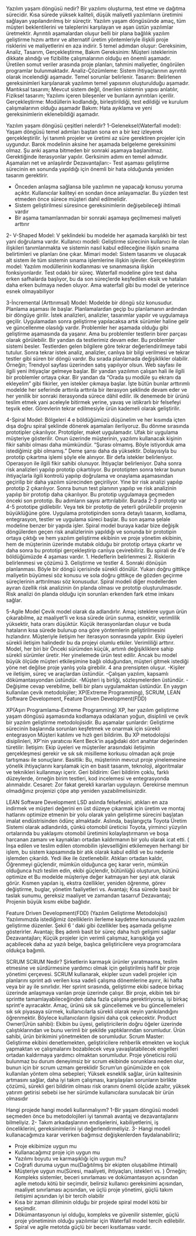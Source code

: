 Yazılım yaşam döngüsü nedir?
Bir yazılımı oluşturma, test etme ve dağıtma sürecidir. Kısa sürede yüksek kaliteli, düşük maliyetli yazılımların üretimini sağlayan yapılandırılmış bir süreçtir. Yazılım yaşam döngüsünde amaç, tüm müşteri beklentilerini ve taleplerini karşılayan ve aşan üstün yazılımlar üretmektir. Ayrıntılı aşamalardan oluşur  belli bir plana bağlılık yazılım geliştirme hızını arttırır ve alternatif üretim yöntemleriyle ilişkili proje risklerini ve maliyetlerini en aza indirir. 5 temel adımdan oluşur: Gereksinim, Analiz, Tasarım, Gerçekleştirme, Bakım
Gereksinim: Müşteri isteklerinin dikkate alındığı ve fizibilite çalışmalarının olduğu en önemli aşamadır. Üretilen somut veriler arasında proje planları, tahmini maliyetler, öngörülen programlar bulunmaktadır.
Analiz-Çözümleme: Sistem ihtiyaçlarının ayrıntılı olarak incelendiği aşamadır. Temel sorunlar belirlenir.
Tasarım: Belirlenen gereksinimleri karşılanarak yazılımın temel yapısının oluşturulduğu aşamadır. Mantıksal tasarım; Mevcut sistem değil, önerilen sistemin yapısı anlatılır,
Fiziksel tasarım; Yazılımı içeren bileşenler ve bunların ayrıntıları içerilir.
Gerçekleştirme: Modüllerin kodlandığı, birleştirildiği, test edildiği ve kurulum çalışmalarının olduğu aşamadır 
Bakım: Hata ayıklama ve yeni gereksinimlerin eklenebildiği aşamadır.

Yazılım yaşam döngüsü çeşitleri nelerdir?
1-Geleneksel(Waterfall model): Yaşam döngüsü temel adımları baştan sona en a bir kez izleyerek gerçekleştirilir. İyi tanımlı projeler ve üretimi az süre gerektiren projeler için uygundur. Barok modelinin aksine her aşamada belgeleme gereksinimi olmaz. Şu anki aşama bitmeden bir sonraki aşamaya başlanılmaz. Gerektiğinde iterasyonlar yapılır. Gerksinim adımı en temel adımıdır. Aşamaları net ve anlaşılırdır
Dezavantajları:- Test aşaması geliştirme sürecinin en sonunda yapıldığı için önemli bir hata olduğunda yeniden tasarım gerektirir.
-	Önceden anlaşma sağlansa bile yazılımın ne yapacağı konusu yoruma açıktır. Kullanıcılar kaliteyi en sondan önce anlayamazlar. Bu yüzden test etmeden önce sürece müşteri dahil edilmelidir.
-	Sistem geliştirilmesi süresince gereksinimlerin değişebileceği ihtimali vardır
-	Bir aşama tamamlanmadan bir sonraki aşamaya geçilmemesi maliyeti arttırır

2- V-Shaped Model: 
V şeklindeki bu modelde her aşamada karşılıklı bir test yani doğrulama vardır.
Kullanıcı modeli: Geliştirme sürecinin kullanıcı ile olan ilişkileri tanımlanmakta ve sistemin nasıl kabul edileceğine ilişkin sınama belirtimleri ve planları öne çıkar.
Mimari model: Sistem tasarımı ve oluşacak alt sistem ile tüm sistemin  sınama  işlemlerine ilişkin işlevler.
Gerçekleştirim model: Yazılım modüllerinin kodlanması ve sınanmasına ilişkin fonksiyonlardır.
Test odaklı bir süreç. Waterfall modeline göre test daha erken safhalarda başlıyor, bu da son süreçlerde keşfedilen eksik ve hataları daha erken bulmaya neden oluyor. Ama waterfall gibi bu model de yeterince esnek olmayabiliyor

3-İncremental (Arttırımsal) Model:
Modelde bir döngü söz konusudur. Planlama aşaması ile başlar. Planlamalardan geçip bu planlamanın ardından bir döngüye girilir. İstek analizleri, analizler, tasarımlar yapılır ve uygulamaya geçilir.  Uygulamadan sonra geliştirme yapılacaksa artık sürümler haline gelir ve güncellenme olasılığı vardır. Problemler her aşamada olduğu gibi geliştirme aşamasında da yaşanır. Ama bu problemler testlerin birer parçası olarak görülebilir. Bir yandan da testlerimiz devam eder. Bu problemler sistemi besler. Testlerden gelen bilgilere göre tekrar değerlendirilmeye tabii tutulur. Sonra tekrar istek analiz, analizler, canlıya bir bilgi verilmesi ve tekrar testler gibi süren bir döngü vardır. Bu sırada planlamada değişiklikler olabilir.
Örneğin;  Trendyol sayfası üzerinden satış yapılıyor olsun. Web sayfası ile ilgili yeni ihtiyaçlar gelmeye başlar. Bir yandan yazılımın çalışan hali ile ilgili bir problemler ortaya çıkar. Bir yandan da “Orada şu modüle şu ekranı da ekleyelim” gibi fikirler, yen istekler çıkmaya başlar. İşte bütün bunlar arttırımlı modelde her seferinde arttırıla arttırıla bir iterasyon şeklinde devam eder ve her yenilik bir sonraki iterasyonda sürece dâhil edilir.
ilk denemede bir ürünü teslim etmek yani aceleyle bitirmek yerine, yavaş ve istikrarlı bir felsefeyi teşvik eder. Görevlerin tekrar edilmesiyle ürün kademeli olarak geliştirilir.

4-Spiral Model:
Bölgeleri 4 e böldüğümüzü düşünelim ve her kısımda içten dışa doğru spiral şeklinde dönerek aşamaları ilerliyoruz. Bu dönme sırasında prototipler çıkarılıyor. Prototipler, maket uygulamadır. Ufak bir uygulama müşteriye gösterilir. Onun üzerinde müşterinin, yazılımı kullanacak kişinin fikir sahibi olması daha mümkündür. “Şurası olmamış. Böyle istiyorduk ama istediğimiz gibi olmamış.” Deme şansı daha da yüksektir. Dolayısıyla bu prototip çıkartma işlemi şöyle ele alınıyor. Bir defa istekler belirleniyor. Operasyon ile ilgili fikir sahibi olunuyor. İhtiyaçlar belirleniyor. Daha sonra risk analizleri yapılıp prototip çıkartılıyor. Bu prototipten sonra tekrar bunun ihtiyaçlarla ilgili kontrolü yapılıp doğrulama ve onaylama aşamasından geçirilip bir daha yazılım sürecinden geçiriliyor. Yine bir risk analizi yapılıp prototip 2 çıkarılıyor. Sonra bunun test planının yapılıp ve risk analizinin yapılıp bir prototip daha çıkarılıyor. Bu prototip uygulamaya geçmeden önceki son prototip. Bu adımların sayısı arttırılabilir. Burada 2-3 prototip var 4-5 prototipe gidilebilir. Veya tek bir prototip de yeterli görülebilir projenin büyüklüğüne göre. Uygulama prototipinden sonra detaylı tasarım, kodlama, entegrasyon, testler ve uygulama süreci başlar. Bu son aşama şelale modeline benzer bir yapıda işler. Spiral model buraya kadar bize değişik döngülerden geçen risk analizlerinin yapıldığı ve sonunda bir prototipin ortaya çıktığı ve hem yazılım geliştirme ekibinin ve proje yönetim ekibinin, hem de müşterinin üzerinde mutabık olduğu bir prototip ortaya çıkartır ve daha sonra bu prototipi gerçekleştirip canlıya çevirebiliriz. Bu spirali de 4’e böldüğümüzde 4 aşaması vardır. 1. Hedeflerin belirlenmesi 2. Risklerin belirlenmesi ve çözümü 3. Geliştirme ve testler 4. Sonraki dönüşün planlanması. Böyle bir döngü içerisinde sürekli dönülür. Yukarı doğru gittikçe maliyetin büyümesi söz konusu ve sola doğru gittikçe de gözden geçirme süreçlerinin arttırılması söz konusudur. Spiral modeli diğer modellerden ayıran özellik risk analizinin ön planda olması ve prototip oluşturulmasıdır. Risk analizi ön planda olduğu için sorunları erkenden fark etme imkanı sağlar.

5-Agile Model
Çevik model olarak da adlandırlır. Amaç isteklere uygun ürün çıkarabilme, az maaliyet’li ve kısa sürede ürün sunma, esnektir, verimlilik yüksektir,  hata oranı düşüktür.
Küçük iterasyonlardan oluşur ve buda hataların kısa sürede bulunup ona göre yöntemlerin geliştirilmesini hızlandırır. Müşteriyle iletişim her iterasyon sonrasında yapılır. Ekip üyeleri sürekli iletişim halindedir bu da projeyi olumlu etkiler. Verimliliği arttırır. Model, her biri bir Önceki sürümden küçük, artımlı değişikliklere sahip sürekli sürümler üretir. Her yinelemede ürün test edilir. Ancak bu model büyük ölçüde müşteri etkileşimine bağlı olduğundan, müşteri gitmek istediği yöne net değilse proje yanlış yola girebilir. 4 ana prensipten oluşur.
-Kişiler ve iletişim, süreç ve araçlardan üstündür.
-Çalışan yazılım, kapsamlı dökümantasyondan üstündür.
-Müşteri iş birliği, sözleşmelerden üstündür.
-Değişime cevap verebilme, belli bir planı uygulamaktan üstündür.
En yaygın kullanılan  çevik metodolojiler; XP(Extreme Programming), SCRUM, LEAN Software Development, Feature Driven Development(FDD)

XP(Aşırı Programlama-Extreme Programming)
XP, her yazılım geliştirme yaşam döngüsü aşamasında kodlamaya odaklanan yoğun, disiplinli ve çevik bir yazılım geliştirme metodolojisidir. Bu aşamalar şunlardır: Geliştirme sürecinin başlarında sorunları keşfetmek ve onarmak için sürekli entegrasyon Müşteri katılımı ve hızlı geri bildirim. Bu XP metodolojisi disiplinleri, XP'nin yaratıcısı Kent Beck'in aşağıdaki dört anahtar değerinden türetilir: İletişim: Ekip üyeleri ve müşteriler arasındaki iletişimin gerçekleşmesi gerekir ve sık sık misilleme korkusu olmadan açık proje tartışması ile sonuçlanır. Basitlik: Bu, müşterinin mevcut proje yinelemesine yönelik ihtiyaçlarını karşılamak için en basit tasarım, teknoloji, algoritmalar ve teknikleri kullanmayı içerir. Geri bildirim: Geri bildirim çoklu, farklı düzeylerde, örneğin birim testleri, kod incelemesi ve entegrasyonda alınmalıdır. Cesaret: Zor fakat gerekli kararları uygulayın. Gerekirse memnun olmadığınız projenizi çöpe atıp yeniden yazabilmelisinizdir.

LEAN Software Development
LSD aslında felsefesini, atıkları en aza indirmek ve müşteri değerini en üst düzeye çıkarmak için üretim ve montaj hatlarını optimize etmenin bir yolu olarak yalın geliştirme sürecini başlatan imalat endüstrisinden ödünç almaktadır. Aslında, başlangıçta Toyota Üretim Sistemi olarak adlandırıldı, çünkü otomobil üreticisi Toyota, yirminci yüzyılın ortalarında bu yaklaşımı otomobil üretimini kolaylaştırmanın ve boşa harcanan zamanı ve kaynakları ortadan kaldırmanın bir yolu olarak icat etti. ( İnşa edilen ve teslim edilen otomobilin işlevselliğini etkilemeyen herhangi bir işlem, bu sistem kapsamında bir atık olarak kabul edildi ve bu nedenle işlemden çıkarıldı. 
Yedi ilke ile özetlenebilir.
Atıkları ortadan kaldır, Öğrenmeyi güçlendir, mümkün olduğunca geç karar verin, mümkün olduğunca hızlı teslim edin, ekibi güçlendir, bütünlüğü oluşturun, bütünü optimize et
Bu modelde müşteriye değer katmayan her şeyi atık olarak görür. Kısmen yapılan iş, ekstra özellikler, yeniden öğrenme, görev değiştirme, buglar, yönetim faaliyetleri vs.
Avantajı; Kısa sürede basit bir taslak sunumu, gereksiz maaliyet ve zamandan tasarruf
Dezavantajı; Projenin büyük kısmı ekibe bağlıdır.

Feature Driven Development(FDD)
(Yazılım Geliştirme Metodolojisi)
 Yazılımımızda istediğimiz özelliklerin ilerleme kaydetme konusunda yazılım geliştirme düzenler. Şekil 6 ‘ daki gibi özellikler beş aşamada gelişme gösterirler.
Avantajı; Beş adımlı basit bir süreç daha hızlı gelişimi sağlar
Dezavantajları; Küçük projeler için verimli çalışmaz, karışıklığa yol açabilecek daha az yazılı belge, başlıca geliştiricilere veya programcılara oldukça bağımlı.

SCRUM
SCRUM Nedir?
Şirketlerin karmaşık ürünler yaratmasına, teslim etmesine ve sürdürmesine yardımcı olmak için geliştirilmiş hafif bir proje yönetimi çerçevesi. SCRUM kullanarak, ekipler uzun vadeli projeler için planlarını sprint adı verilen kısa vadeli çalışma dönemlerine ayırır, iki hafta veya bir ay ile sınırlıdır. Her sprint sırasında, geliştirme ekibi sadece birkaç üzerinde anlaşmaya varılan proje üzerinde çalışır. Bir proje, ekibin tek bir sprintte tamamlayabileceğinden daha fazla çalışma gerektiriyorsa, işi birkaç sprint'e ayıracaktır. Amaç, ürünü sık sık güncellemek ve bu güncellemeleri sık sık piyasaya sürmek, kullanıcılarla sürekli olarak neyin yankılandığını öğrenmektir. Böylece kullanıcıların ilgisini daha çok çekecektir.
Product Owner(Ürün sahibi): Ekibin bu üyesi, geliştiricilerin doğru öğeler üzerinde çalıştıklarından ve bunu verimli bir şekilde yaptıklarından sorumludur. Ürün sahibi, ürün birikimini yönetmekten de sorumludur. 
Scrum Master:  Geliştirme ekibini denetlemekten, geliştiricilere rehberlik etmekten ve koçluk yapmaktan ve çalışmalarını bozabilecek veya yavaşlatabilecek engelleri ortadan kaldırmaya yardımcı olmaktan sorumludur.
Proje yöneticisi rolü bulunmaz bu durum deneyimsiz bir scrum ekibinde sorunklara neden olur, bunun için bir scrum uzmanı gereklidir
Scrum’un günümüzde en çok kullanılan yöntem olma sebepleri; Yüksek esneklik sağlar, ürün kalitesinin artmasını sağlar, daha iyi takım çalışması,  karşılaşılan sorunların birlikte çözümü, sürekli geri bildirim olması risk oranını önemli ölçüde azaltır, yüksek yatırım getirisi sebebi ise her sürümde kullanıcılara sunulacak bir ürün olmasıdır

Hangi projede hangi modeli kullanmalıyım?
1-Bir yaşam döngüsü modeli seçmeden önce bu metodolojileri iyi tanımalı avantaj ve dezavantajlarını bilmeliyiz.
2- Takım arkadaşlarının endişelerini, kabiliyetlerini, iş önceliklerini, gereksinimlerini iyi değerlendirmeliyiz.
3- Hangi modeli kullanacağımıza karar verirken bağımsız değişkenlerden faydalanabiliriz;
-	Proje ekibimize uygun mu
-	Kullanacağımız proje için uygun mu
-	Yazılımı boyutu ve karmaşıklığı için uygun mu?
-	Coğrafi duruma uygun mu(Dağıtılmış bir ekipten oluşabilme ihtimali)
-	Müşteriye uygun mu(Süresi, maaliyeti, ihtiyaçları, istekleri vs. )
Örneğin; Kompleks sistemler, beceri sınırlaması ve dokümantasyon açısından agile metodu kötü bir seçimdir, belirsiz kullanıcı gereksinimi açısından, maaliyet sınırlaması açısından, ve üçlü proje yönetimi, güçlü takım iletişimi açısından iyi bir tercih olabilir
-	Kısa bir zaman diliminin olduğu bir projede spiral model kötü bir seçimdir.
-	Dökümantasyonun iyi olduğu, kompleks ve güvenilir sistemler, güçlü proje yönetiminin olduğu yazılımlar için Waterfall model tercih edilebilir.
-	Spiral ve agile metotda güçlü bir beceri kısıtlaması vardır.
